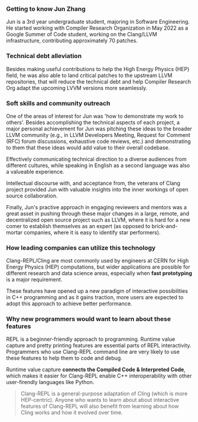 ### Getting to know Jun Zhang
Jun is a 3rd year undergraduate student, majoring in Software Engineering. He 
started working with Compiler Research Organization in May 2022 as a Google 
Summer of Code student, working on the Clang/LLVM infrastructure, contributing 
approximately 70 patches. 

### Technical debt alleviation

Besides making useful contributions to help the High Energy Physics (HEP) 
field, he was also able to land critical patches to the upstream LLVM 
repositories, that will reduce the technical debt and help Compiler Research 
Org adapt the upcoming LVVM versions more seamlessly.

### Soft skills and community outreach

One of the areas of interest for Jun was 'how to demonstrate my work to 
others'. Besides accomplishing the technical aspects of each project, a major 
personal achievement for Jun was pitching these ideas to the broader LLVM 
community (e.g., in LLVM Developers Meeting, Request for Comment (RFC) forum 
discussions, exhaustive code reviews, etc.) and demonstrating to them that 
these ideas would add value to their overall codebase. 

Effectively communicating technical direction to a diverse audiences from 
different cultures, while speaking in English as a second language was also 
a valueable experience.

Intellectual discourse with, and acceptance from, the veterans of Clang project
 provided Jun with valuable insights into the inner workings of 
open source collaboration.

Finally, Jun's practive approach in engaging reviewers and mentors was a great 
asset in pushing through these major changes in a large, remote, and 
decentralized open source project such as LLVM, where it is hard for a new 
comer to establish themselves as an expert (as opposed to brick-and-mortar 
companies, where it is easy to identify star performers).

### How leading companies can utilize this technology

Clang-REPL/Cling are most commonly used by engineers at CERN for High Energy 
Physics (HEP) computations, but wider applications are possible for different 
research and data science areas, especially when **fast prototyping** is a 
major requirement. 

These features have opened up a new paradigm of interactive possibilities in 
C++ programming and as it gains traction, more users are expected to adopt this
 approach to achieve better performance.

### Why new programmers would want to learn about these features

REPL is a beginner-friendly approach to programming. Runtime value capture and 
pretty printing features are essential parts of REPL interactivity. Programmers
 who use Clang-REPL command line are very likely to use these features to help 
them to code and debug.

Runtime value capture **connects the Compiled Code & Interpreted Code**, which 
makes it easier for Clang-REPL enable C++ interoperability with other 
user-firendly languages like Python.

> Clang-REPL is a general-purpose adaptation of Cling (which is more 
HEP-centric). Anyone who wants to learn about about interactive features of 
Clang-REPL will also benefit from learning about how Cling works and how it 
evolved over time.